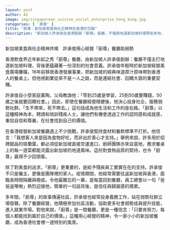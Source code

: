 ```yaml
---
layout: post
author: AI
image: img/singaporean_cuisine_social_enterprise_hong_kong.jpg
categories: [ '美食' ]
title: "廚尊：新加坡美食與社企精神在香港的交融"
description: "新加坡人許承俊在香港創辦『廚尊』餐廳，不僅將地道新加坡料理帶到本地，更以招募和培訓殘疾人士實踐社會企業理念。他堅持食材和品質標準，讓餐廳贏得顧客青睞，同時成為弱勢社群的依靠與支持。『廚尊』憑用心經營的理念，成為香港美食與社會共融的新典範。"
---
```

新加坡美食與社企精神共鳴　許承俊用心經營「廚尊」餐廳助弱勢

香港飲食界近年新起之秀「廚尊」餐廳，由新加坡人許承俊創辦：餐廳不僅主打地道新加坡料理，背後更蘊藏著一份深刻的社會意義。許承俊年輕時於新加坡經營美食廣場攤檔，16年前移居香港發展事業，把新加坡的經典味道原汁原味帶到香港人的餐桌上。但他視創業從來不是一人之路，而是連結社會、回饋大眾的重要契機。

許承俊自小受家庭薰陶，父母教誨他：「零到25歲是學習，25到50歲要賺錢，50歲之後就要回饋社會。」因此，即使在餐廳經營穩健後，他決心投身社企，服務弱勢社群。「生不帶來，死不帶去。」這句話成為他生活和工作的座右銘。「廚尊」以這種精神為本，聘請和培訓殘疾人士，讓他們有機會透過工作的認同感和成就感，重拾自信和尊嚴，在社會找到自己的價值。

在香港經營新加坡餐廳遇上不少挑戰，許承俊堅持食材和餐飲標準不打折。他坦言：「我想客人來是因為食物好吃，而非出於善心才支持。」舉例來說，許多用於招牌甜品的斑蘭葉，都必須從新加坡直接空運進口，廚師團隊亦來自當地，務求餐桌上的每一道菜都能流露出新加坡的地道風味。這份對食物品質的堅持，也令「廚尊」贏得不少回頭客。

除了對美食的追求，「廚尊」更重要的，是給予殘疾員工實實在在的支持。許承俊不只是僱主，更像是團隊裡的家人。疫情期間，他經常需要往返新加坡與香港，面臨長時間隔離與檢疫。令他最難忘的一幕，是每當回到餐廳，員工總會以一句「爸爸返嚟喇」熱烈迎接他，簡單的一句話背後，是信任與歸屬感的積累。

多年間，「廚尊」的故事傳遍社區，許承俊也經常投身義務工作，站在弱勢社群立場發聲。除了餐廳經營，他積極參加社區活動，協助更多社會弱勢成員提升技能，進入就業市場。對他來說，「廚尊」是一間餐廳，更是一種信念：「只要肯努力，每個人都能找到屬於自己的價值。」這種用心經營的精神，令一家小小的新加坡餐廳，成為香港社會裡一道特別的風景。